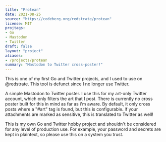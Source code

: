 ```yaml
---
title: "Protean"
date: 2021-08-25
source: "https://codeberg.org/redstrate/protean"
license: MIT
projtags:
- Go
- Mastodon
- Twitter
draft: false
layout: "project"
aliases:
- /projects/protean
summary: "Mastodon to Twitter cross-poster!"
---
```


This is one of my first Go and Twitter projects, and I used to use on @redstrate. This tool is defunct since I no longer use Twitter.

A simple Mastodon to Twitter poster. I use this for my art-only Twitter account, which only filters the art that I post. There is currently no cross poster built for this in mind as far as i'm aware. By default, it only cross posts where a "#art" tag is found, but this is configurable. If your attachments are marked as sensitive, this is translated to Twitter as well!

This is my own Go and Twitter hobby project and shouldn't be considered for any level of production use. For example, your password and secrets are kept in plaintext, so please use this on a system you trust.
